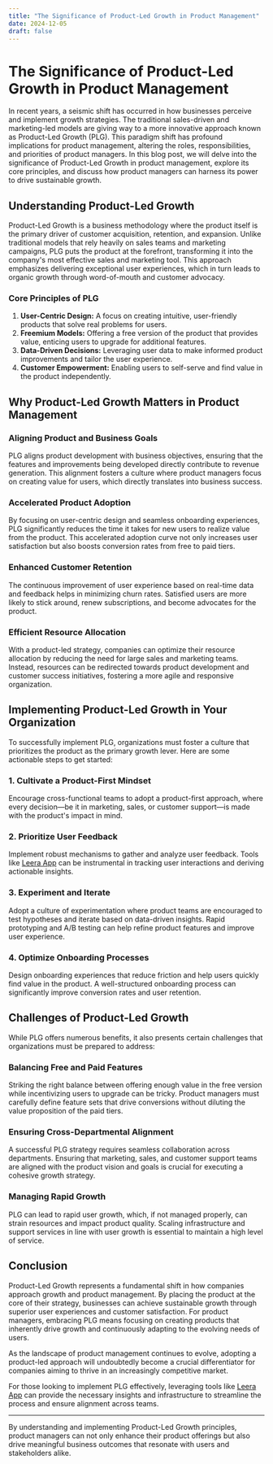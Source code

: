 ```yaml
---
title: "The Significance of Product-Led Growth in Product Management"
date: 2024-12-05
draft: false
---
```

# The Significance of Product-Led Growth in Product Management

In recent years, a seismic shift has occurred in how businesses perceive and implement growth strategies. The traditional sales-driven and marketing-led models are giving way to a more innovative approach known as Product-Led Growth (PLG). This paradigm shift has profound implications for product management, altering the roles, responsibilities, and priorities of product managers. In this blog post, we will delve into the significance of Product-Led Growth in product management, explore its core principles, and discuss how product managers can harness its power to drive sustainable growth.

## Understanding Product-Led Growth

Product-Led Growth is a business methodology where the product itself is the primary driver of customer acquisition, retention, and expansion. Unlike traditional models that rely heavily on sales teams and marketing campaigns, PLG puts the product at the forefront, transforming it into the company's most effective sales and marketing tool. This approach emphasizes delivering exceptional user experiences, which in turn leads to organic growth through word-of-mouth and customer advocacy.

### Core Principles of PLG

1. **User-Centric Design:** A focus on creating intuitive, user-friendly products that solve real problems for users.
2. **Freemium Models:** Offering a free version of the product that provides value, enticing users to upgrade for additional features.
3. **Data-Driven Decisions:** Leveraging user data to make informed product improvements and tailor the user experience.
4. **Customer Empowerment:** Enabling users to self-serve and find value in the product independently.

## Why Product-Led Growth Matters in Product Management

### Aligning Product and Business Goals

PLG aligns product development with business objectives, ensuring that the features and improvements being developed directly contribute to revenue generation. This alignment fosters a culture where product managers focus on creating value for users, which directly translates into business success.

### Accelerated Product Adoption

By focusing on user-centric design and seamless onboarding experiences, PLG significantly reduces the time it takes for new users to realize value from the product. This accelerated adoption curve not only increases user satisfaction but also boosts conversion rates from free to paid tiers.

### Enhanced Customer Retention

The continuous improvement of user experience based on real-time data and feedback helps in minimizing churn rates. Satisfied users are more likely to stick around, renew subscriptions, and become advocates for the product.

### Efficient Resource Allocation

With a product-led strategy, companies can optimize their resource allocation by reducing the need for large sales and marketing teams. Instead, resources can be redirected towards product development and customer success initiatives, fostering a more agile and responsive organization.

## Implementing Product-Led Growth in Your Organization

To successfully implement PLG, organizations must foster a culture that prioritizes the product as the primary growth lever. Here are some actionable steps to get started:

### 1. Cultivate a Product-First Mindset

Encourage cross-functional teams to adopt a product-first approach, where every decision—be it in marketing, sales, or customer support—is made with the product's impact in mind.

### 2. Prioritize User Feedback

Implement robust mechanisms to gather and analyze user feedback. Tools like [Leera App](https://leera.app) can be instrumental in tracking user interactions and deriving actionable insights.

### 3. Experiment and Iterate

Adopt a culture of experimentation where product teams are encouraged to test hypotheses and iterate based on data-driven insights. Rapid prototyping and A/B testing can help refine product features and improve user experience.

### 4. Optimize Onboarding Processes

Design onboarding experiences that reduce friction and help users quickly find value in the product. A well-structured onboarding process can significantly improve conversion rates and user retention.

## Challenges of Product-Led Growth

While PLG offers numerous benefits, it also presents certain challenges that organizations must be prepared to address:

### Balancing Free and Paid Features

Striking the right balance between offering enough value in the free version while incentivizing users to upgrade can be tricky. Product managers must carefully define feature sets that drive conversions without diluting the value proposition of the paid tiers.

### Ensuring Cross-Departmental Alignment

A successful PLG strategy requires seamless collaboration across departments. Ensuring that marketing, sales, and customer support teams are aligned with the product vision and goals is crucial for executing a cohesive growth strategy.

### Managing Rapid Growth

PLG can lead to rapid user growth, which, if not managed properly, can strain resources and impact product quality. Scaling infrastructure and support services in line with user growth is essential to maintain a high level of service.

## Conclusion

Product-Led Growth represents a fundamental shift in how companies approach growth and product management. By placing the product at the core of their strategy, businesses can achieve sustainable growth through superior user experiences and customer satisfaction. For product managers, embracing PLG means focusing on creating products that inherently drive growth and continuously adapting to the evolving needs of users.

As the landscape of product management continues to evolve, adopting a product-led approach will undoubtedly become a crucial differentiator for companies aiming to thrive in an increasingly competitive market.

For those looking to implement PLG effectively, leveraging tools like [Leera App](https://leera.app) can provide the necessary insights and infrastructure to streamline the process and ensure alignment across teams.

---

By understanding and implementing Product-Led Growth principles, product managers can not only enhance their product offerings but also drive meaningful business outcomes that resonate with users and stakeholders alike.